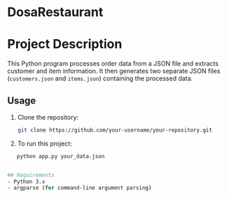 # DosaRestaurant

# Project Description

This Python program processes order data from a JSON file and extracts customer and item information. It then generates two separate JSON files (`customers.json` and `items.json`) containing the processed data.

## Usage

1. Clone the repository:

   ```sh
   git clone https://github.com/your-username/your-repository.git


2. To run this project:
```sh
   python app.py your_data.json


## Requirements
- Python 3.x
- argparse (for command-line argument parsing)

